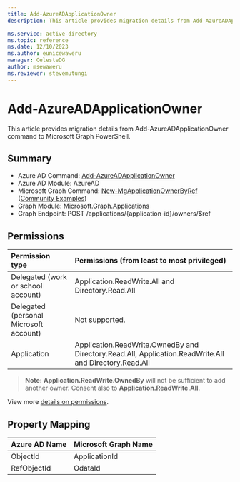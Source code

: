 ```yaml
---
title: Add-AzureADApplicationOwner
description: This article provides migration details from Add-AzureADApplicationOwner command to Microsoft Graph PowerShell.

ms.service: active-directory
ms.topic: reference
ms.date: 12/10/2023
ms.author: eunicewaweru
manager: CelesteDG
author: msewaweru
ms.reviewer: stevemutungi
---
```


# Add-AzureADApplicationOwner

This article provides migration details from Add-AzureADApplicationOwner command to Microsoft Graph PowerShell.

## Summary

+ Azure AD Command: [Add-AzureADApplicationOwner](/powershell/module/azuread/add-azureadapplicationowner)
+ Azure AD Module: AzureAD
+ Microsoft Graph Command: [New-MgApplicationOwnerByRef](/powershell/module/microsoft.graph.applications/new-mgapplicationownerbyref) ([Community Examples](https://github.com/orgs/msgraph/discussions?discussions_q=New-MgApplicationOwnerByRef))
+ Graph Module: Microsoft.Graph.Applications
+ Graph Endpoint:  POST /applications/{application-id}/owners/$ref

## Permissions

|Permission type      | Permissions (from least to most privileged)              |
|:--------------------|:---------------------------------------------------------|
|Delegated (work or school account) |  Application.ReadWrite.All and Directory.Read.All    |
|Delegated (personal Microsoft account) | Not supported.    |
|Application | Application.ReadWrite.OwnedBy and Directory.Read.All, Application.ReadWrite.All and Directory.Read.All |

> **Note:** **Application.ReadWrite.OwnedBy** will not be sufficient to add another owner. Consent also to **Application.ReadWrite.All**. 

View more [details on permissions](/graph/api/application-post-owners#permissions).

## Property Mapping

|Azure AD Name|Microsoft Graph Name|
|---|---|
|ObjectId|ApplicationId|
|RefObjectId|OdataId|